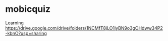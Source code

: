 # mobicquiz

Learning
https://drive.google.com/drive/folders/1NCMfT8jLO1iyBN9o3gOHdww34P2-kbnO?usp=sharing
